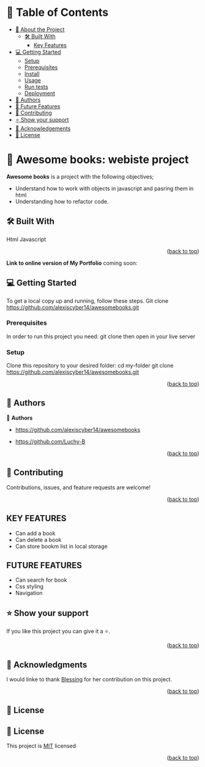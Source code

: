 <a name="readme-top"></a>


# 📗 Table of Contents

- [📖 About the Project](#about-project)
  - [🛠 Built With](#built-with)
    - [Key Features](#key-features)
- [💻 Getting Started](#getting-started)
  - [Setup](#setup)
  - [Prerequisites](#prerequisites)
  - [Install](#install)
  - [Usage](#usage)
  - [Run tests](#run-tests)
  - [Deployment](#triangular_flag_on_post-deployment)
- [👥 Authors](#authors)
- [🔭 Future Features](#future-features)
- [🤝 Contributing](#contributing)
- [⭐️ Show your support](#support)
- [🙏 Acknowledgements](#acknowledgements)
- [📝 License](#license)

# 📖 Awesome books: webiste project
 <a name="about-project"></a>


**Awesome books** is a project with the following objectives;
- Understand how to work with objects in javascript and pasring them in html
- Understanding how to refactor code.
## 🛠 Built With <a name="built-with"></a>
Html
Javascript

<p align="right">(<a href="#readme-top">back to top</a>)</p>

**Link to online version of My Portfolio**
coming soon:

## 💻 Getting Started <a name="getting-started"></a>
To get a local copy up and running, follow these steps.
Git clone https://github.com/alexiscyber14/awesomebooks.git
### Prerequisites

In order to run this project you need:
 git clone then open in your live server

### Setup

Clone this repository to your desired folder:
  cd my-folder
  git clone https://github.com/alexiscyber14/awesomebooks.git



<p align="right">(<a href="#readme-top">back to top</a>)</p>

## 👥 Authors <a name="authors"></a>

👤 **Authors**

- https://github.com/alexiscyber14/awesomebooks

- https://github.com/Luchy-B

<p align="right">(<a href="#readme-top">back to top</a>)</p>

## 🤝 Contributing <a name="contributing"></a>

Contributions, issues, and feature requests are welcome!

<p align="right">(<a href="#readme-top">back to top</a>)</p>

## KEY FEATURES
- Can add a book
- Can delete a book
- Can store bookm list in local storage

## FUTURE FEATURES
- Can search for book
- Css styling
- Navigation

## ⭐️ Show your support <a name="support"></a>

If you like this project you can give it a ⭐️.

<p align="right">(<a href="#readme-top">back to top</a>)</p>

## 🙏 Acknowledgments <a name="acknowledgements"></a>

I would linke to thank <a href="https://github.com/Luchy-B">Blessing</a> for her contribution on this project.

<p align="right">(<a href="#readme-top">back to top</a>)</p>

## 📝 License <a name="license"></a>

## 📝 License <a name="license"></a>
<p>This project is <a href="/LICENSE.md">MIT</a> licensed</p>

<p align="right">(<a href="#readme-top">back to top</a>)</p>